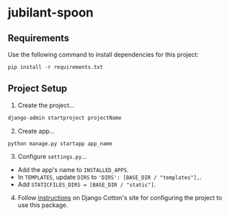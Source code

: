 # jubilant-spoon

## Requirements

Use the following command to install dependencies for this project:

```Python
pip install -r requirements.txt
```

## Project Setup

1. Create the project...

```Python
django-admin startproject projectName 
```

2. Create app...

```Python
python manage.py startapp app_name
```

3. Configure `settings.py`...
 - Add the app's name to `INSTALLED_APPS`.
 - In `TEMPLATES`, update `DIRS` to `'DIRS': [BASE_DIR / "templates"],`.
 - Add `STATICFILES_DIRS = [BASE_DIR / "static"]`.
4. Follow [instructions](https://django-cotton.com/docs/quickstart) on Django Cotton's site for configuring the project to use this package.